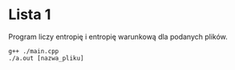 # Lista 1  
Program liczy entropię i entropię warunkową dla podanych plików.

```
g++ ./main.cpp
./a.out [nazwa_pliku]
```
